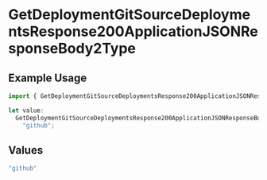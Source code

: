 # GetDeploymentGitSourceDeploymentsResponse200ApplicationJSONResponseBody2Type

## Example Usage

```typescript
import { GetDeploymentGitSourceDeploymentsResponse200ApplicationJSONResponseBody2Type } from "@simplesagar/vercel/models/getdeploymentop.js";

let value:
  GetDeploymentGitSourceDeploymentsResponse200ApplicationJSONResponseBody2Type =
    "github";
```

## Values

```typescript
"github"
```